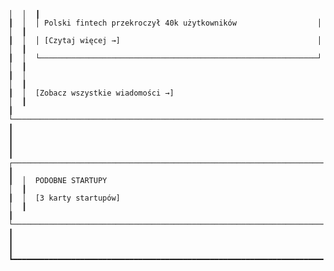     │  │  ┃
    ┃  │  │ Polski fintech przekroczył 40k użytkowników                  │  │  ┃
    ┃  │  │ [Czytaj więcej →]                                            │  │  ┃
    ┃  │  └──────────────────────────────────────────────────────────────┘  │  ┃
    ┃  │                                                                      │  ┃
    ┃  │  [Zobacz wszystkie wiadomości →]                                     │  ┃
    ┃  └─────────────────────────────────────────────────────────────────────┘  ┃
    ┃                                                                            ┃
    ┃  ┌─────────────────────────────────────────────────────────────────────┐  ┃
    ┃  │  PODOBNE STARTUPY                                                    │  ┃
    ┃  │  [3 karty startupów]                                                 │  ┃
    ┃  └─────────────────────────────────────────────────────────────────────┘  ┃
    ┃                                                                            ┃
    ┗━━━━━━━━━━━━━━━━━━━━━━━━━━━━━━━━━━━━━━━━━━━━━━━━━━━━━━━━━━━━━━━━━━━━━━━━┛~